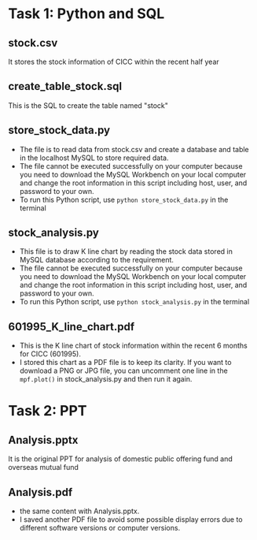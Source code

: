 # Task 1: Python and SQL

## stock.csv
It stores the stock information of CICC within the recent half year

## create_table_stock.sql
This is the SQL to create the table named "stock"

## store_stock_data.py
* The file is to read data from stock.csv and create a database and table in the localhost MySQL to store required data.
* The file cannot be executed successfully on your computer because you need to download the MySQL Workbench on your 
local computer and change the root information in this script including host, user, and password to your own.
* To run this Python script, use `python store_stock_data.py` in the terminal

## stock_analysis.py
* This file is to draw K line chart by reading the stock data stored in MySQL database according to the requirement.
* The file cannot be executed successfully on your computer because you need to download the MySQL Workbench on your 
local computer and change the root information in this script including host, user, and password to your own.
* To run this Python script, use `python stock_analysis.py` in the terminal

## 601995_K_line_chart.pdf
* This is the K line chart of stock information within the recent 6 months for CICC (601995). 
* I stored this chart as 
a PDF file is to keep its clarity. If you want to download a PNG or JPG file, you can uncomment one line in the 
`mpf.plot()` in stock_analysis.py and then run it again.

# Task 2: PPT
## Analysis.pptx
It is the original PPT for analysis of domestic public offering fund and overseas mutual fund

## Analysis.pdf
* the same content with Analysis.pptx. 
* I saved another PDF file to avoid some possible display errors due to 
different software versions or computer versions.